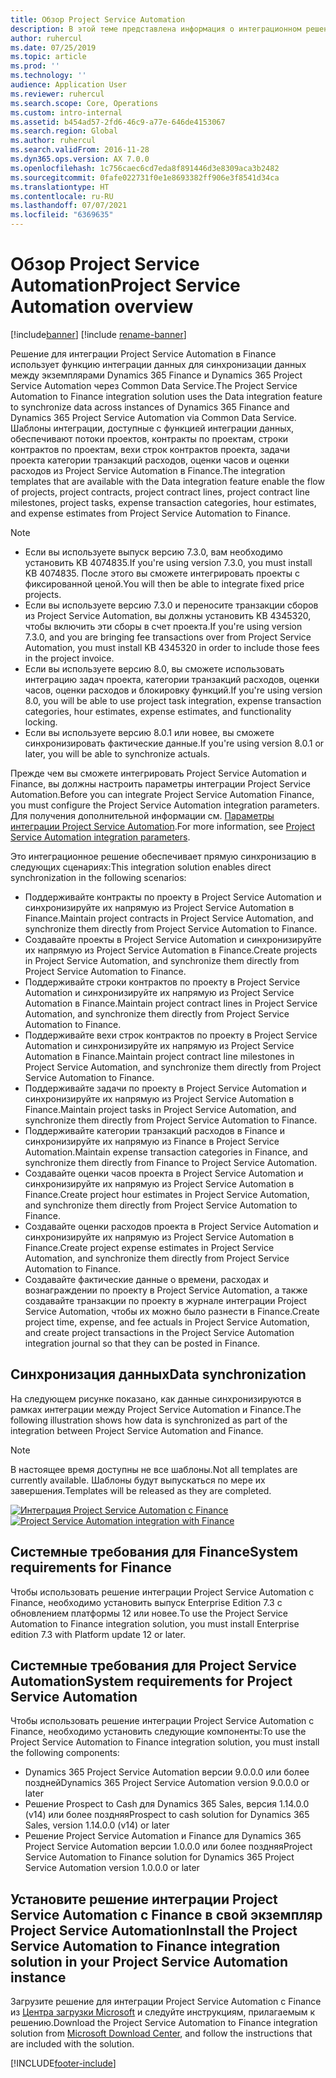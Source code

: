 ```yaml
---
title: Обзор Project Service Automation
description: В этой теме представлена информация о интеграционном решении Dynamics 365 Project Service Automation в Dynamics 365 Finance.
author: ruhercul
ms.date: 07/25/2019
ms.topic: article
ms.prod: ''
ms.technology: ''
audience: Application User
ms.reviewer: ruhercul
ms.search.scope: Core, Operations
ms.custom: intro-internal
ms.assetid: b454ad57-2fd6-46c9-a77e-646de4153067
ms.search.region: Global
ms.author: ruhercul
ms.search.validFrom: 2016-11-28
ms.dyn365.ops.version: AX 7.0.0
ms.openlocfilehash: 1c756caec6cd7eda8f891446d3e8309aca3b2482
ms.sourcegitcommit: 0fafe022731f0e1e8693382ff906e3f8541d34ca
ms.translationtype: HT
ms.contentlocale: ru-RU
ms.lasthandoff: 07/07/2021
ms.locfileid: "6369635"
---
```

# <a name="project-service-automation-overview"></a><span data-ttu-id="13549-103">Обзор Project Service Automation</span><span class="sxs-lookup"><span data-stu-id="13549-103">Project Service Automation overview</span></span>

[!include[banner](../includes/banner.md)]
[!include [rename-banner](~/includes/cc-data-platform-banner.md)]

<span data-ttu-id="13549-104">Решение для интеграции Project Service Automation в Finance использует функцию интеграции данных для синхронизации данных между экземплярами Dynamics 365 Finance и Dynamics 365 Project Service Automation через Common Data Service.</span><span class="sxs-lookup"><span data-stu-id="13549-104">The Project Service Automation to Finance integration solution uses the Data integration feature to synchronize data across instances of Dynamics 365 Finance and Dynamics 365 Project Service Automation via Common Data Service.</span></span> <span data-ttu-id="13549-105">Шаблоны интеграции, доступные с функцией интеграции данных, обеспечивают потоки проектов, контракты по проектам, строки контрактов по проектам, вехи строк контрактов проекта, задачи проекта категории транзакций расходов, оценки часов и оценки расходов из Project Service Automation в Finance.</span><span class="sxs-lookup"><span data-stu-id="13549-105">The integration templates that are available with the Data integration feature enable the flow of projects, project contracts, project contract lines, project contract line milestones, project tasks, expense transaction categories, hour estimates, and expense estimates from Project Service Automation to Finance.</span></span>

> [!NOTE]
> - <span data-ttu-id="13549-106">Если вы используете выпуск версию 7.3.0, вам необходимо установить KB 4074835.</span><span class="sxs-lookup"><span data-stu-id="13549-106">If you're using version 7.3.0, you must install KB 4074835.</span></span> <span data-ttu-id="13549-107">После этого вы сможете интегрировать проекты с фиксированной ценой.</span><span class="sxs-lookup"><span data-stu-id="13549-107">You will then be able to integrate fixed price projects.</span></span>
> - <span data-ttu-id="13549-108">Если вы используете версию 7.3.0 и переносите транзакции сборов из Project Service Automation, вы должны установить KB 4345320, чтобы включить эти сборы в счет проекта.</span><span class="sxs-lookup"><span data-stu-id="13549-108">If you're using version 7.3.0, and you are bringing fee transactions over from Project Service Automation, you must install KB 4345320 in order to include those fees in the project invoice.</span></span>
> - <span data-ttu-id="13549-109">Если вы используете версию 8.0, вы сможете использовать интеграцию задач проекта, категории транзакций расходов, оценки часов, оценки расходов и блокировку функций.</span><span class="sxs-lookup"><span data-stu-id="13549-109">If you're using version 8.0, you will be able to use project task integration, expense transaction categories, hour estimates, expense estimates, and functionality locking.</span></span>
> - <span data-ttu-id="13549-110">Если вы используете версию 8.0.1 или новее, вы сможете синхронизировать фактические данные.</span><span class="sxs-lookup"><span data-stu-id="13549-110">If you're using version 8.0.1 or later, you will be able to synchronize actuals.</span></span>

<span data-ttu-id="13549-111">Прежде чем вы сможете интегрировать Project Service Automation и Finance, вы должны настроить параметры интеграции Project Service Automation.</span><span class="sxs-lookup"><span data-stu-id="13549-111">Before you can integrate Project Service Automation Finance, you must configure the Project Service Automation integration parameters.</span></span> <span data-ttu-id="13549-112">Для получения дополнительной информации см. [Параметры интеграции Project Service Automation](PSA-parameters.md).</span><span class="sxs-lookup"><span data-stu-id="13549-112">For more information, see [Project Service Automation integration parameters](PSA-parameters.md).</span></span>

<span data-ttu-id="13549-113">Это интеграционное решение обеспечивает прямую синхронизацию в следующих сценариях:</span><span class="sxs-lookup"><span data-stu-id="13549-113">This integration solution enables direct synchronization in the following scenarios:</span></span>

- <span data-ttu-id="13549-114">Поддерживайте контракты по проекту в Project Service Automation и синхронизируйте их напрямую из Project Service Automation в Finance.</span><span class="sxs-lookup"><span data-stu-id="13549-114">Maintain project contracts in Project Service Automation, and synchronize them directly from Project Service Automation to Finance.</span></span>
- <span data-ttu-id="13549-115">Создавайте проекты в Project Service Automation и синхронизируйте их напрямую из Project Service Automation в Finance.</span><span class="sxs-lookup"><span data-stu-id="13549-115">Create projects in Project Service Automation, and synchronize them directly from Project Service Automation to Finance.</span></span>
- <span data-ttu-id="13549-116">Поддерживайте строки контрактов по проекту в Project Service Automation и синхронизируйте их напрямую из Project Service Automation в Finance.</span><span class="sxs-lookup"><span data-stu-id="13549-116">Maintain project contract lines in Project Service Automation, and synchronize them directly from Project Service Automation to Finance.</span></span>
- <span data-ttu-id="13549-117">Поддерживайте вехи строк контрактов по проекту в Project Service Automation и синхронизируйте их напрямую из Project Service Automation в Finance.</span><span class="sxs-lookup"><span data-stu-id="13549-117">Maintain project contract line milestones in Project Service Automation, and synchronize them directly from Project Service Automation to Finance.</span></span>
- <span data-ttu-id="13549-118">Поддерживайте задачи по проекту в Project Service Automation и синхронизируйте их напрямую из Project Service Automation в Finance.</span><span class="sxs-lookup"><span data-stu-id="13549-118">Maintain project tasks in Project Service Automation, and synchronize them directly from Project Service Automation to Finance.</span></span>
- <span data-ttu-id="13549-119">Поддерживайте категории транзакций расходов в Finance и синхронизируйте их напрямую из Finance в Project Service Automation.</span><span class="sxs-lookup"><span data-stu-id="13549-119">Maintain expense transaction categories in Finance, and synchronize them directly from Finance to Project Service Automation.</span></span>
- <span data-ttu-id="13549-120">Создавайте оценки часов проекта в Project Service Automation и синхронизируйте их напрямую из Project Service Automation в Finance.</span><span class="sxs-lookup"><span data-stu-id="13549-120">Create project hour estimates in Project Service Automation, and synchronize them directly from Project Service Automation to Finance.</span></span>
- <span data-ttu-id="13549-121">Создавайте оценки расходов проекта в Project Service Automation и синхронизируйте их напрямую из Project Service Automation в Finance.</span><span class="sxs-lookup"><span data-stu-id="13549-121">Create project expense estimates in Project Service Automation, and synchronize them directly from Project Service Automation to Finance.</span></span>
- <span data-ttu-id="13549-122">Создавайте фактические данные о времени, расходах и вознаграждении по проекту в Project Service Automation, а также создавайте транзакции по проекту в журнале интеграции Project Service Automation, чтобы их можно было разнести в Finance.</span><span class="sxs-lookup"><span data-stu-id="13549-122">Create project time, expense, and fee actuals in Project Service Automation, and create project transactions in the Project Service Automation integration journal so that they can be posted in Finance.</span></span>

## <a name="data-synchronization"></a><span data-ttu-id="13549-123">Синхронизация данных</span><span class="sxs-lookup"><span data-stu-id="13549-123">Data synchronization</span></span>

<span data-ttu-id="13549-124">На следующем рисунке показано, как данные синхронизируются в рамках интеграции между Project Service Automation и Finance.</span><span class="sxs-lookup"><span data-stu-id="13549-124">The following illustration shows how data is synchronized as part of the integration between Project Service Automation and Finance.</span></span>

> [!NOTE]
> <span data-ttu-id="13549-125">В настоящее время доступны не все шаблоны.</span><span class="sxs-lookup"><span data-stu-id="13549-125">Not all templates are currently available.</span></span> <span data-ttu-id="13549-126">Шаблоны будут выпускаться по мере их завершения.</span><span class="sxs-lookup"><span data-stu-id="13549-126">Templates will be released as they are completed.</span></span>

<span data-ttu-id="13549-127">[![Интеграция Project Service Automation с Finance](./media/PSA-integration.png)](./media/PSA-integration.png)</span><span class="sxs-lookup"><span data-stu-id="13549-127">[![Project Service Automation integration with Finance](./media/PSA-integration.png)](./media/PSA-integration.png)</span></span>

## <a name="system-requirements-for-finance"></a><span data-ttu-id="13549-128">Системные требования для Finance</span><span class="sxs-lookup"><span data-stu-id="13549-128">System requirements for Finance</span></span>

<span data-ttu-id="13549-129">Чтобы использовать решение интеграции Project Service Automation с Finance, необходимо установить выпуск Enterprise Edition 7.3 с обновлением платформы 12 или новее.</span><span class="sxs-lookup"><span data-stu-id="13549-129">To use the Project Service Automation to Finance integration solution, you must install Enterprise edition 7.3 with Platform update 12 or later.</span></span>

## <a name="system-requirements-for-project-service-automation"></a><span data-ttu-id="13549-130">Системные требования для Project Service Automation</span><span class="sxs-lookup"><span data-stu-id="13549-130">System requirements for Project Service Automation</span></span>

<span data-ttu-id="13549-131">Чтобы использовать решение интеграции Project Service Automation с Finance, необходимо установить следующие компоненты:</span><span class="sxs-lookup"><span data-stu-id="13549-131">To use the Project Service Automation to Finance integration solution, you must install the following components:</span></span>

- <span data-ttu-id="13549-132">Dynamics 365 Project Service Automation версии 9.0.0.0 или более поздней</span><span class="sxs-lookup"><span data-stu-id="13549-132">Dynamics 365 Project Service Automation version 9.0.0.0 or later</span></span>
- <span data-ttu-id="13549-133">Решение Prospect to Cash для Dynamics 365 Sales, версия 1.14.0.0 (v14) или более поздняя</span><span class="sxs-lookup"><span data-stu-id="13549-133">Prospect to cash solution for Dynamics 365 Sales, version 1.14.0.0 (v14) or later</span></span>
- <span data-ttu-id="13549-134">Решение Project Service Automation и Finance для Dynamics 365 Project Service Automation версии 1.0.0.0 или более поздняя</span><span class="sxs-lookup"><span data-stu-id="13549-134">Project Service Automation to Finance solution for Dynamics 365 Project Service Automation version 1.0.0.0 or later</span></span>

## <a name="install-the-project-service-automation-to-finance-integration-solution-in-your-project-service-automation-instance"></a><span data-ttu-id="13549-135">Установите решение интеграции Project Service Automation с Finance в свой экземпляр Project Service Automation</span><span class="sxs-lookup"><span data-stu-id="13549-135">Install the Project Service Automation to Finance integration solution in your Project Service Automation instance</span></span>

<span data-ttu-id="13549-136">Загрузите решение для интеграции Project Service Automation с Finance из [Центра загрузки Microsoft](https://www.microsoft.com/download/details.aspx?id=57016) и следуйте инструкциям, прилагаемым к решению.</span><span class="sxs-lookup"><span data-stu-id="13549-136">Download the Project Service Automation to Finance integration solution from [Microsoft Download Center](https://www.microsoft.com/download/details.aspx?id=57016), and follow the instructions that are included with the solution.</span></span>


[!INCLUDE[footer-include](../includes/footer-banner.md)]
